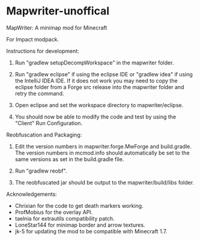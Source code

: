 Mapwriter-unoffical
=========

MapWriter: A minimap mod for Minecraft

For Impact modpack.

Instructions for development:

1) Run "gradlew setupDecompWorkspace" in the mapwriter folder.

2) Run "gradlew eclipse" if using the eclipse IDE or "gradlew idea" if using the IntelliJ IDEA IDE.
   If it does not work you may
   need to copy the eclipse folder from a Forge src release into the mapwriter
   folder and retry the command.

3) Open eclipse and set the workspace directory to mapwriter/eclipse.

4) You should now be able to modify the code and test by using the "Client" Run
   Configuration.

Reobfuscation and Packaging:

1) Edit the version numbers in mapwriter.forge.MwForge and build.gradle.
   The version numbers in mcmod.info should automatically be set to the same
   versions as set in the build.gradle file.

2) Run "gradlew reobf".

3) The reobfuscated jar should be output to the mapwriter/build/libs folder.

Acknowledgements:

* Chrixian for the code to get death markers working.
* ProfMobius for the overlay API.
* taelnia for extrautils compatibility patch.
* LoneStar144 for minimap border and arrow textures.
* jk-5 for updating the mod to be compatible with Minecraft 1.7.
